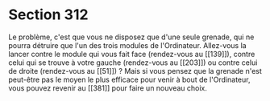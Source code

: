 # Section 312

Le problème, c'est que vous ne disposez que d'une seule grenade, qui ne pourra détruire que l'un des trois modules de l'Ordinateur. Allez-vous la lancer contre le module qui vous fait face (rendez-vous au [[139]]), contre celui qui se trouve à votre gauche (rendez-vous au [[203]]) ou contre celui de droite (rendez-vous au [[51]]) ? Mais si vous pensez que la grenade n'est peut-être pas le moyen le plus efficace pour venir à bout de l'Ordinateur, vous pouvez revenir au [[381]] pour faire un nouveau choix.
